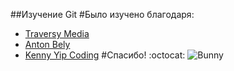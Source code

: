 ##Изучение Git
#Было изучено благодаря:
- [Traversy Media](https://www.youtube.com/watch?v=SWYqp7iY_Tc)
- [Anton Bely](https://www.youtube.com/watch?v=Dlr_E7WfA08)
- [Kenny Yip Coding](https://www.youtube.com/watch?v=OltY8JIaP-4)
#Спасибо! :octocat:
![Bunny](https://i.pinimg.com/originals/b7/15/f5/b715f50d9bfeef0982ff28b1d7f6dde4.gif)

